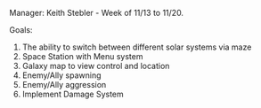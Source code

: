 Manager: Keith Stebler - Week of 11/13 to 11/20.

Goals:
1. The ability to switch between different solar systems via maze
2. Space Station with Menu system
3. Galaxy map to view control and location
4. Enemy/Ally spawning
5. Enemy/Ally aggression
6. Implement Damage System
